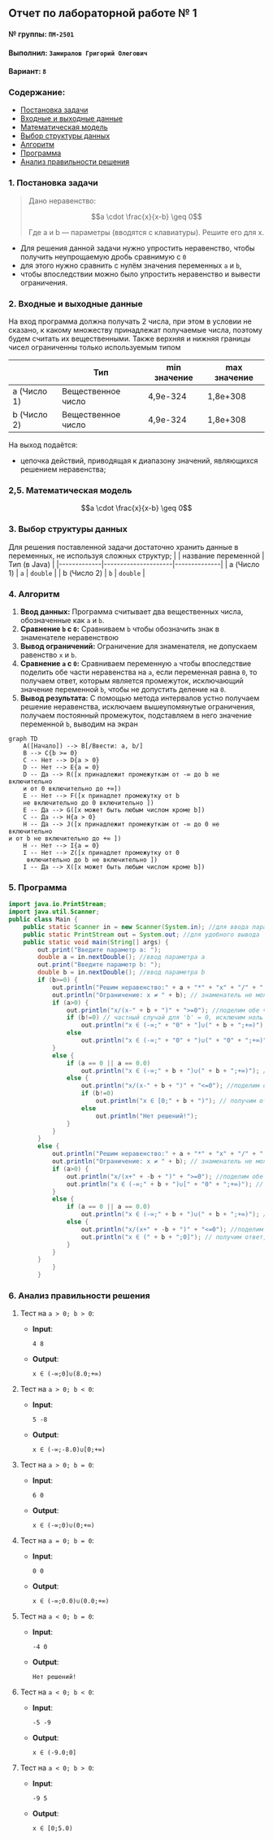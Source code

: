 
## Отчет по лабораторной работе № 1

#### № группы: `ПМ-2501`

#### Выполнил: `Замиралов Григорий Олегович`

#### Вариант: `8`

### Cодержание:

- [Постановка задачи](#1-постановка-задачи)
- [Входные и выходные данные](#2-входные-и-выходные-данные)
- [Математическая модель](#25-математическая-модель)
- [Выбор структуры данных](#3-выбор-структуры-данных)
- [Алгоритм](#4-алгоритм)
- [Программа](#5-программа)
- [Анализ правильности решения](#6-анализ-правильности-решения)

### 1. Постановка задачи
>Дано неравенство:
>
>$$a \cdot \frac{x}{x-b} \geq 0$$
>
>Где a и b — параметры (вводятся с клавиатуры). Решите его для x.
>
- Для решения данной задачи нужно упростить неравенство, чтобы получить неупрощаемую дробь сравнимую с `0`
- для этого нужно сравнить с нулём значения переменных `a` и `b`,
- чтобы впоследствии можно было упростить неравенство и вывести ограничения.
 

### 2. Входные и выходные данные
На вход программа должна получать 2 числа, при этом в условии не сказано, к какому множеству
принадлежат получаемые числа, поэтому будем считать их вещественными. Также верхняя и нижняя границы чисел ограниченны только используемым типом

|             | Тип                | min значение    | max значение   |
|-------------|--------------------|-----------------|----------------|
| a (Число 1) | Вещественное число |  4,9e-324       |  1,8e+308      |
| b (Число 2) | Вещественное число |  4,9e-324       |  1,8e+308      |

На выход подаётся:
- цепочка действий, приводящая к диапазону значений, являющихся решением неравенства;

### 2,5. Математическая модель

$$a \cdot \frac{x}{x-b} \geq 0$$

### 3. Выбор структуры данных

Для решения поставленной задачи достаточно хранить данные в переменных, не используя сложных структур;
|             | название переменной | Тип (в Java) | 
|-------------|---------------------|--------------|
| a (Число 1) | `a`                 | `double`     |
| b (Число 2) | `b`                 | `double`     | 

### 4. Алгоритм

1. **Ввод данных:**
   Программа считывает два вещественных числа, обозначенные как `a` и `b`.
2. **Сравнение `b` с `0`:**
   Сравниваем `b` чтобы обозначить знак в знаменателе неравенствою
3. **Вывод ограничений:**
   Ограничение для знаменателя, не допускаем равенство `x` и `b`.
4. **Сравнение `a` с `0`:**
   Сравниваем переменную `a` чтобы впоследствие поделить обе части неравенства на `a`, если
   переменная равна `0`, то получаем ответ, которым является промежуток, исключающий значение     переменной `b`, чтобы не допустить деление на `0`.
5. **Вывод результата:**
   С помощью метода интервалов устно получаем решение неравенства, исключаем вышеупомянутые       ограничения, получаем постоянный промежуток, подставляем в него значение переменной `b`, выводим на экран




```mermaid
graph TD
    A([Начало]) --> B[/Ввести: a, b/]
    B --> C{b >= 0}
    C -- Нет --> D{a > 0}
    D -- Нет --> E{a = 0}
    D -- Да --> R([x принадлежит промежуткам от -∞ до b не включительно
    и от 0 включительно до +∞]) 
    E -- Нет --> F([x принадлет промежутку от b
    не включительно до 0 включительно ])
    E -- Да --> G([x может быть любым числом кроме b])
    C -- Да --> H{a > 0}
    H -- Да --> J([x принадлежит промежуткам от -∞ до 0 не включительно
и от b не включительно до +∞ ])
    H -- Нет --> I{a = 0}
    I -- Нет --> Z([x принадлет промежутку от 0
     включительно до b не включительно ])
    I -- Да --> X([x может быть любым числом кроме b])
```
    

### 5. Программа

```java
import java.io.PrintStream;
import java.util.Scanner;
public class Main {
    public static Scanner in = new Scanner(System.in); //для ввода параметров с клавиатуры
    public static PrintStream out = System.out; //для удобного вывода
    public static void main(String[] args) {
        out.print("Введите параметр a: ");
        double a = in.nextDouble(); //ввод параметра а
        out.print("Введите параметр b: ");
        double b = in.nextDouble(); //ввод параметра b
        if (b>=0) {
            out.println("Решим неравенство:" + a + "*" + "x" + "/" + "(x-" + b + ")" + ">=0"); //подставляем параметры в неравенство
            out.println("Ограничение: x ≠ " + b); // знаменатель не может быть равен 0
            if (a>0) {
                out.println("x/(x-" + b + ")" + ">=0"); //поделим обе части неравенства на 'a'
                if (b!=0) // частный случай для 'b' = 0, исключим ноль из области значений 'x'
                    out.println("x ∈ (-∞;" + "0" + "]∪(" + b + ";+∞)"); // получим ответ, воспользовавшись методом интервалов
                else
                    out.println("x ∈ (-∞;" + "0" + ")∪(" + "0" + ";+∞)"); // получим ответ, воспользовавшись методом интервалов
            }
            else {
                if (a == 0 || a == 0.0)
                    out.println("x ∈ (-∞;" + b + ")∪(" + b + ";+∞)"); //частный случай для 'a' = 0
                else {
                    out.println("x/(x-" + b + ")" + "<=0"); //поделим обе части неравенства на 'a'
                    if (b!=0)
                        out.println("x ∈ [0;" + b + ")"); // получим ответ, воспользовавшись методом интервалов
                    else
                        out.println("Нет решений!");
                }
            }
        }
        else {
            out.println("Решим неравенство:" + a + "*" + "x" + "/" + "(x+" + -b + ")" + ">=0"); //подставляем параметры в неравенство
            out.println("Ограничение: x ≠ " + b); // знаменатель не может быть равен 0
            if (a>0) {
                out.println("x/(x+" + -b + ")" + ">=0"); //поделим обе части неравенства на 'a'
                out.println("x ∈ (-∞;" + b + ")∪[" + "0" + ";+∞)"); // получим ответ, воспользовавшись методом интервалов
            }
            else {
                if (a == 0 || a == 0.0)
                    out.println("x ∈ (-∞;" + b + ")∪(" + b + ";+∞)"); //частный случай для 'a' = 0
                else {
                    out.println("x/(x+" + -b + ")" + "<=0"); //поделим обе части неравенства на 'a'
                    out.println("x ∈ (" + b + ";0]"); // получим ответ, воспользовавшись методом интервалов
                }
            }
        }
            }
        }
```

### 6. Анализ правильности решения
1. Тест на `a > 0; b > 0`:

    - **Input**:
        ```
        4 8
        ```

    - **Output**:
        ```
        x ∈ (-∞;0]∪(8.0;+∞)
        ```

2. Тест на `a > 0; b < 0`:

    - **Input**:
        ```
        5 -8
        ```

    - **Output**:
        ```
        x ∈ (-∞;-8.0)∪[0;+∞)
        ```

3. Тест на `a > 0; b = 0`:

    - **Input**:
        ```
        6 0
        ```

    - **Output**:
        ```
        x ∈ (-∞;0)∪(0;+∞)
        ```

4. Тест на `a = 0; b = 0`:

    - **Input**:
        ```
        0 0
        ```

    - **Output**:
        ```
        x ∈ (-∞;0.0)∪(0.0;+∞)

        ```
5. Тест на `a < 0; b = 0`:

    - **Input**:
        ```
        -4 0
        ```

    - **Output**:
        ```
        Нет решений!

        ```
6. Тест на `a < 0; b < 0`:

    - **Input**:
        ```
        -5 -9
        ```

    - **Output**:
        ```
       x ∈ (-9.0;0]

        ```
7. Тест на `a < 0; b > 0`:

    - **Input**:
        ```
        -9 5
        ```

    - **Output**:
        ```
        x ∈ [0;5.0)

        ```

